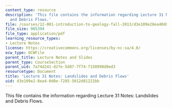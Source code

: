 ```yaml
---
content_type: resource
description: 'This file contains the information regarding Lecture 31 Notes: Landslides
  and Debris Flows.'
file: /courses/12-001-introduction-to-geology-fall-2013/d3e109e28ea40d8e72855012d81221bb_MIT12_001F13_Lec31Notes.pdf
file_size: 965394
file_type: application/pdf
learning_resource_types:
- Lecture Notes
license: https://creativecommons.org/licenses/by-nc-sa/4.0/
ocw_type: OCWFile
parent_title: Lecture Notes and Slides
parent_type: CourseSection
parent_uid: 7a74d241-d2fe-5d87-7f74-7158998d8ed3
resourcetype: Document
title: 'Lecture 31 Notes: Landslides and Debris Flows'
uid: d3e109e2-8ea4-0d8e-7285-5012d81221bb
---
```

This file contains the information regarding Lecture 31 Notes: Landslides and Debris Flows.